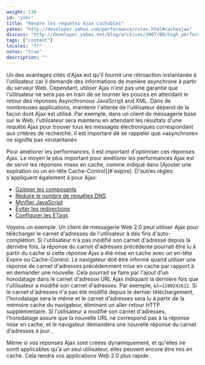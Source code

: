 ```yaml
---
weight: 130
id: "yxhr"
title: "Rendre les requêtes Ajax cachables"
yahoo: "http://developer.yahoo.com/performance/rules.html#cacheajax"
discuss: "http://developer.yahoo.net/blog/archives/2007/09/high_performanc_12.html"
tags: ["content"]
locales: "fr"
notoc: "true"
description: ""
---
```


Un des avantages cités d'Ajax est qu'il fournit une rétroaction instantanée à l'utilisateur car il demande des informations de manière asynchrone à partir du serveur Web. Cependant, utiliser Ajax n'est pas une garantie que l'utilisateur ne sera pas en train de se tourner les pouces en attendant le retour des réponses Asynchronous JavaScript and XML. Dans de nombreuses applications, maintenir l'attente de l'utilisateur dépend de la façon dont Ajax est utilisé. Par exemple, dans un client de messagerie basé sur le Web, l'utilisateur sera maintenu en attendant les résultats d'une requête Ajax pour trouver tous les messages électroniques correspondant aux critères de recherche. Il est important de se rappeler que «asynchrone» ne signifie pas «instantané».

Pour améliorer les performances, il est important d'optimiser ces réponses Ajax. Le moyen le plus important pour améliorer les performances Ajax est de servir les réponses mises en cache, comme indiqué dans [Ajouter une expiration ou un en-tête Cache-Control](# expire). D'autres règles s'appliquent également à pour Ajax:

- [Gzipper les composants](#gzip) 
- [Réduire le nombre de requêtes DNS](#dns_lookups) 
- [Minifier JavaScript](#minify) 
- [Éviter les redirections](#redirects) 
- [Configurer les ETags](#etags)

Voyons un exemple. Un client de messagerie Web 2.0 peut utiliser Ajax pour télécharger le carnet d'adresses de l'utilisateur à des fins d'auto-complétion. Si l'utilisateur n'a pas modifié son carnet d'adresse depuis la dernière fois, la réponse du carnet d'adresses précédente pourrait être lu à partir du cache si cette réponse Ajax a été mise en cache avec un en-tête Expire ou Cache-Control. Le navigateur doit être informé quand utiliser une réponse de carnet d'adresses précédemment mise en cache par rapport à en demander une nouvelle. Cela pourrait se faire par l'ajout d'un horodatage dans le carnet d'adresse URL Ajax indiquant la dernière fois que l'utilisateur a modifié son carnet d'adresses. Par exemple, `&t=1190241612`. Si le carnet d'adresses n'a pas été modifié depuis le dernier téléchargement, l'horodatage sera le même et le carnet d'adresses sera lu à partir de la mémoire cache du navigateur, éliminant un aller-retour HTTP supplémentaire. Si l'utilisateur a modifié son carnet d'adresses, l'horodatage assure que la nouvelle URL ne correspond pas à la réponse mise en cache, et le navigateur demandera une nouvelle réponse du carnet d'adresses à jour .

Même si vos réponses Ajax sont créées dynamiquement, et qu'elles ne sontt applicables qu'à un seul utilisateur, elles peuvent encore être mis en cache. Cela rendra vos applications Web 2.0 plus rapide .
